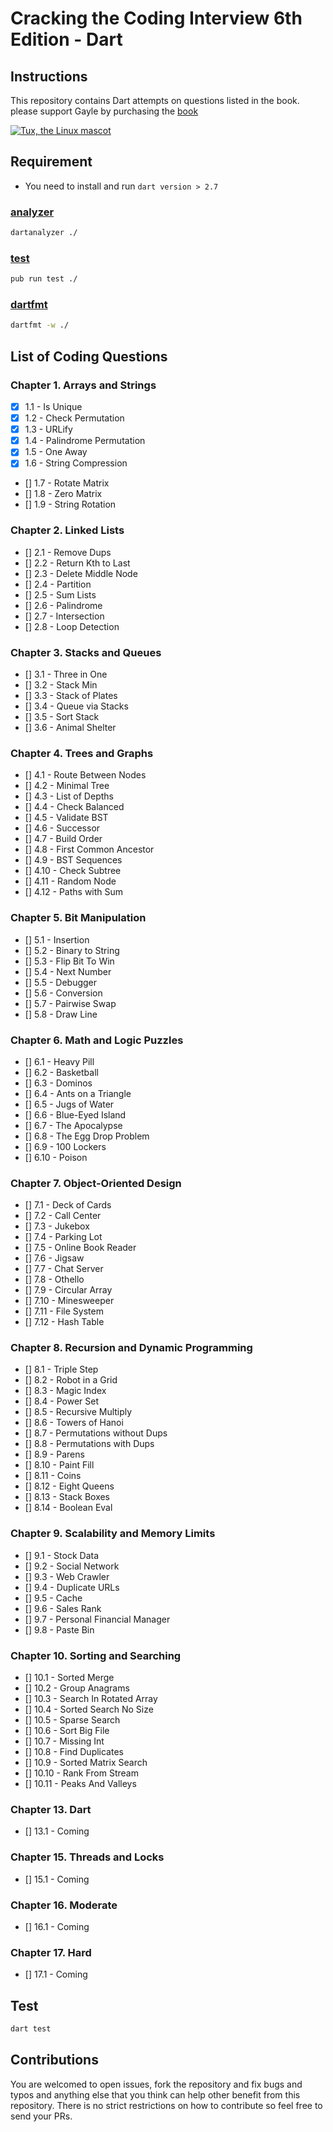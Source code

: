 # Cracking the Coding Interview 6th Edition - Dart

## Instructions

This repository contains Dart attempts on questions listed in the book.  please support Gayle by purchasing the [book](https://amzn.to/31vh6dk)

<a target="_blank" href="https://amzn.to/31vh6dk">![Tux, the Linux mascot](https://ws-na.amazon-adsystem.com/widgets/q?_encoding=UTF8&MarketPlace=US&ASIN=0984782850&ServiceVersion=20070822&ID=AsinImage&WS=1&Format=_SL250_&tag=mhadaily-20)</a>

## Requirement

- You need to install and run `dart version > 2.7`

### [analyzer](https://pub.dev/packages/analyzer)
```sh
dartanalyzer ./
```

### [test](https://pub.dev/packages/test)
```sh
pub run test ./
```

### [dartfmt](https://dart.dev/tools/dartfmt)
```sh
dartfmt -w ./
```


## List of Coding Questions

### Chapter 1. Arrays and Strings

- [x] 1.1 - Is Unique
- [x] 1.2 - Check Permutation
- [x] 1.3 - URLify
- [x] 1.4 - Palindrome Permutation
- [x] 1.5 - One Away
- [x] 1.6 - String Compression
- [] 1.7 - Rotate Matrix
- [] 1.8 - Zero Matrix
- [] 1.9 - String Rotation

### Chapter 2. Linked Lists

- [] 2.1 - Remove Dups
- [] 2.2 - Return Kth to Last
- [] 2.3 - Delete Middle Node
- [] 2.4 - Partition
- [] 2.5 - Sum Lists
- [] 2.6 - Palindrome
- [] 2.7 - Intersection
- [] 2.8 - Loop Detection

### Chapter 3. Stacks and Queues

- [] 3.1 - Three in One
- [] 3.2 - Stack Min
- [] 3.3 - Stack of Plates
- [] 3.4 - Queue via Stacks
- [] 3.5 - Sort Stack
- [] 3.6 - Animal Shelter

### Chapter 4. Trees and Graphs

- [] 4.1 - Route Between Nodes
- [] 4.2 - Minimal Tree
- [] 4.3 - List of Depths
- [] 4.4 - Check Balanced
- [] 4.5 - Validate BST
- [] 4.6 - Successor
- [] 4.7 - Build Order
- [] 4.8 - First Common Ancestor
- [] 4.9 - BST Sequences
- [] 4.10 - Check Subtree
- [] 4.11 - Random Node
- [] 4.12 - Paths with Sum

### Chapter 5. Bit Manipulation

- [] 5.1 - Insertion
- [] 5.2 - Binary to String
- [] 5.3 - Flip Bit To Win
- [] 5.4 - Next Number
- [] 5.5 - Debugger
- [] 5.6 - Conversion
- [] 5.7 - Pairwise Swap
- [] 5.8 - Draw Line

### Chapter 6. Math and Logic Puzzles

- [] 6.1 - Heavy Pill
- [] 6.2 - Basketball
- [] 6.3 - Dominos
- [] 6.4 - Ants on a Triangle
- [] 6.5 - Jugs of Water
- [] 6.6 - Blue-Eyed Island
- [] 6.7 - The Apocalypse
- [] 6.8 - The Egg Drop Problem
- [] 6.9 - 100 Lockers
- [] 6.10 - Poison

### Chapter 7. Object-Oriented Design

- [] 7.1 - Deck of Cards
- [] 7.2 - Call Center
- [] 7.3 - Jukebox
- [] 7.4 - Parking Lot
- [] 7.5 - Online Book Reader
- [] 7.6 - Jigsaw
- [] 7.7 - Chat Server
- [] 7.8 - Othello
- [] 7.9 - Circular Array
- [] 7.10 - Minesweeper
- [] 7.11 - File System
- [] 7.12 - Hash Table

### Chapter 8. Recursion and Dynamic Programming

- [] 8.1 - Triple Step
- [] 8.2 - Robot in a Grid
- [] 8.3 - Magic Index
- [] 8.4 - Power Set
- [] 8.5 - Recursive Multiply
- [] 8.6 - Towers of Hanoi
- [] 8.7 - Permutations without Dups
- [] 8.8 - Permutations with Dups
- [] 8.9 - Parens
- [] 8.10 - Paint Fill
- [] 8.11 - Coins
- [] 8.12 - Eight Queens
- [] 8.13 - Stack Boxes
- [] 8.14 - Boolean Eval

### Chapter 9. Scalability and Memory Limits

- [] 9.1 - Stock Data
- [] 9.2 - Social Network
- [] 9.3 - Web Crawler
- [] 9.4 - Duplicate URLs
- [] 9.5 - Cache
- [] 9.6 - Sales Rank
- [] 9.7 - Personal Financial Manager
- [] 9.8 - Paste Bin

### Chapter 10. Sorting and Searching

- [] 10.1 - Sorted Merge
- [] 10.2 - Group Anagrams
- [] 10.3 - Search In Rotated Array
- [] 10.4 - Sorted Search No Size
- [] 10.5 - Sparse Search
- [] 10.6 - Sort Big File
- [] 10.7 - Missing Int
- [] 10.8 - Find Duplicates
- [] 10.9 - Sorted Matrix Search
- [] 10.10 - Rank From Stream
- [] 10.11 - Peaks And Valleys

### Chapter 13. Dart

- [] 13.1 - Coming

### Chapter 15. Threads and Locks

- [] 15.1 - Coming

### Chapter 16. Moderate

- [] 16.1 - Coming

### Chapter 17. Hard

- [] 17.1 - Coming

## Test

```sh
dart test
```

## Contributions

You are welcomed to open issues, fork the repository and fix bugs and typos and anything else that you think can help other benefit from this repository.
There is no strict restrictions on how to contribute so feel free to send your PRs.
